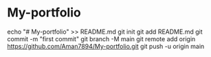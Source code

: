 # My-portfolio
echo "# My-portfolio" >> README.md
git init
git add README.md
git commit -m "first commit"
git branch -M main
git remote add origin https://github.com/Aman7894/My-portfolio.git
git push -u origin main
